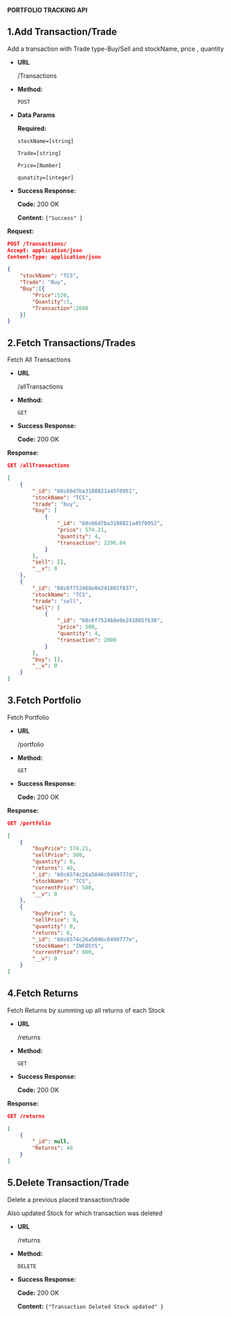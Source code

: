  
 **PORTFOLIO TRACKING API**

1.**Add Transaction/Trade**
----
  Add a transaction with Trade type-Buy/Sell and stockName, price , quantity

* **URL**

  /Transactions

* **Method:**

  `POST`
  
* **Data Params**

   **Required:**
 
   `stockName=[string]`

   `Trade=[string]`

   `Price=[Number]`

   `qunatity=[integer]`


* **Success Response:**

     **Code:** 200 OK
   
    **Content:** `{"Success" }`
    
**Request:**
```json
POST /Transactions/
Accept: application/json
Content-Type: application/json

{
    "stockName": "TCS",
    "Trade": "Buy",
    "Buy":[{
        "Price":520,
        "Quantity":5,
        "Transaction":2600
    }] 
}

```

2.**Fetch Transactions/Trades**
----
  Fetch All Transactions

* **URL**

  /allTransactions

* **Method:**

  `GET`
  

* **Success Response:**

   **Code:** 200 OK

**Response:**
```json
GET /allTransactions

[
    {
        "_id": "60c66d7ba3108821a45f0951",
        "stockName": "TCS",
        "trade": "buy",
        "buy": [
            {
                "_id": "60c66d7ba3108821a45f0952",
                "price": 574.21,
                "quantity": 4,
                "transaction": 2296.84
            }
        ],
        "sell": [],
        "__v": 0
    },
    {
        "_id": "60c6f752468e0e241865f637",
        "stockName": "TCS",
        "trade": "sell",
        "sell": [
            {
                "_id": "60c6f752468e0e241865f638",
                "price": 500,
                "quantity": 4,
                "transaction": 2000
            }
        ],
        "buy": [],
        "__v": 0
    }
]

```


3.**Fetch Portfolio**
----
  Fetch Portfolio

* **URL**

  /portfolio

* **Method:**

  `GET`
  

* **Success Response:**

   **Code:** 200 OK

**Response:**
```json
GET /portfolio

[
    {
        "buyPrice": 574.21,
        "sellPrice": 500,
        "quantity": 0,
        "returns": 40,
        "_id": "60c6574c26a5046c0499777d",
        "stockName": "TCS",
        "currentPrice": 500,
        "__v": 0
    },
    {
        "buyPrice": 0,
        "sellPrice": 0,
        "quantity": 0,
        "returns": 0,
        "_id": "60c6574c26a5046c0499777e",
        "stockName": "INFOSYS",
        "currentPrice": 600,
        "__v": 0
    }
]

```

4.**Fetch Returns**
----
  Fetch Returns by summing up all returns of each Stock

* **URL**

  /returns

* **Method:**

  `GET`
  

* **Success Response:**

   **Code:** 200 OK

**Response:**
```json
GET /returns

[
    {
        "_id": null,
        "Returns": 40
    }
]

```

5.**Delete Transaction/Trade**
----
  Delete a previous placed transaction/trade

  Also updated Stock for which transaction was deleted

* **URL**

  /returns

* **Method:**

  `DELETE`
  

* **Success Response:**

   **Code:** 200 OK

  **Content:** `{"Transaction Deleted Stock updated" }`

